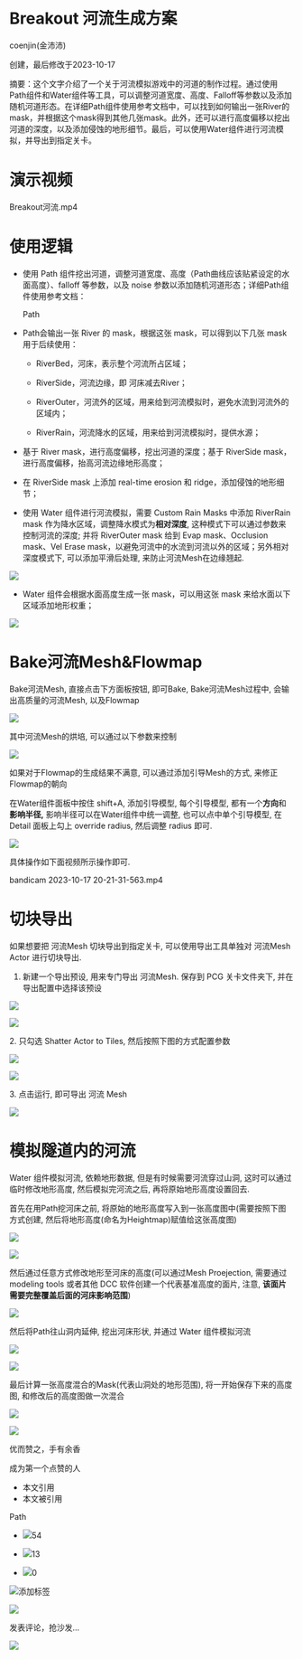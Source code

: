 
# Breakout 河流生成方案

coenjin(金沛沛)

创建，最后修改于2023-10-17

摘要：这个文字介绍了一个关于河流模拟游戏中的河道的制作过程。通过使用Path组件和Water组件等工具，可以调整河道宽度、高度、Falloff等参数以及添加随机河道形态。在详细Path组件使用参考文档中，可以找到如何输出一张River的mask，并根据这个mask得到其他几张mask。此外，还可以进行高度偏移以挖出河道的深度，以及添加侵蚀的地形细节。最后，可以使用Water组件进行河流模拟，并导出到指定关卡。

# 演示视频

Breakout河流.mp4

# 使用逻辑

*   使用 Path 组件挖出河道，调整河道宽度、高度（Path曲线应该贴紧设定的水面高度）、falloff 等参数，以及 noise 参数以添加随机河道形态；详细Path组件使用参考文档：
    
    Path
    
*   Path会输出一张 River 的 mask，根据这张 mask，可以得到以下几张 mask 用于后续使用：
    
    *   RiverBed，河床，表示整个河流所占区域；
        
    *   RiverSide，河流边缘，即 河床减去River；
        
    *   RiverOuter，河流外的区域，用来给到河流模拟时，避免水流到河流外的区域内；
        
    *   RiverRain，河流降水的区域，用来给到河流模拟时，提供水源；
        
*   基于 River mask，进行高度偏移，挖出河道的深度；基于 RiverSide mask，进行高度偏移，抬高河流边缘地形高度；
    
*   在 RiverSide mask 上添加 real-time erosion 和 ridge，添加侵蚀的地形细节；
    
*   使用 Water 组件进行河流模拟，需要 Custom Rain Masks 中添加 RiverRain mask 作为降水区域，调整降水模式为**相对深度**, 这种模式下可以通过参数来控制河流的深度; 并将 RiverOuter mask 给到 Evap mask、Occlusion mask、Vel Erase mask，以避免河流中的水流到河流以外的区域；另外相对深度模式下, 可以添加平滑后处理, 来防止河流Mesh在边缘翘起.
    

![](1704699332-60d5fc197e753fa6398833f563580c43.png)

*   Water 组件会根据水面高度生成一张 mask，可以用这张 mask 来给水面以下区域添加地形权重；
    

![](1704699332-dfd5c296e24de0640749e646c8096689.png)

# Bake河流Mesh&Flowmap

Bake河流Mesh, 直接点击下方面板按钮, 即可Bake, Bake河流Mesh过程中, 会输出高质量的河流Mesh, 以及Flowmap

![](1704699332-43cc3de49ca6bf8d40612df27c52446b.png)

其中河流Mesh的烘培, 可以通过以下参数来控制

![](1704699332-bd3a8fb9b2792de59b9ddf2f4d89156b.png)

如果对于Flowmap的生成结果不满意, 可以通过添加引导Mesh的方式, 来修正Flowmap的朝向

在Water组件面板中按住 shift+A, 添加引导模型, 每个引导模型, 都有一个**方向**和**影响半径,** 影响半径可以在Water组件中统一调整, 也可以点中单个引导模型, 在 Detail 面板上勾上 override radius, 然后调整 radius 即可.

![](1704699332-594e620469262bd93cf8ccea89a4bbb0.png)

具体操作如下面视频所示操作即可.

bandicam 2023-10-17 20-21-31-563.mp4

# 切块导出

如果想要把 河流Mesh 切块导出到指定关卡, 可以使用导出工具单独对 河流Mesh Actor 进行切块导出.

1.  新建一个导出预设, 用来专门导出 河流Mesh. 保存到 PCG 关卡文件夹下, 并在导出配置中选择该预设
    

![](1704699332-d2608910d983b9741619f24b9041fc0e.png)

![](1704699332-ee003e1a1370916355587a675cb361b8.png)

2\. 只勾选 Shatter Actor to Tiles, 然后按照下图的方式配置参数

![](1704699332-1789405154cbc6a26dd5cefbb0856d4d.png)

![](1704699332-763f8d67c7e652f3309b6be175441dca.png)

3\. 点击运行, 即可导出 河流 Mesh

![](1704699332-b558507e627c4cc589e2f3b91a5ac49a.png)

# 模拟隧道内的河流

Water 组件模拟河流, 依赖地形数据, 但是有时候需要河流穿过山洞, 这时可以通过临时修改地形高度, 然后模拟完河流之后, 再将原始地形高度设置回去.

首先在用Path挖河床之前, 将原始的地形高度写入到一张高度图中(需要按照下图方式创建, 然后将地形高度(命名为Heightmap)赋值给这张高度图)

![](1704699332-7085f9fc7d2730afe594fa6c78b21bd6.png)

![](1704699332-2d106b2e038a286951a27df4e818306f.png)

然后通过任意方式修改地形至河床的高度(可以通过Mesh Proejection, 需要通过 modeling tools 或者其他 DCC 软件创建一个代表基准高度的面片, 注意, **该面片需要完整覆盖后面的河床影响范围**)

![](1704699332-59e80ecae2041badc2efe733e0866b32.png)

然后将Path往山洞内延伸, 挖出河床形状, 并通过 Water 组件模拟河流

![](1704699332-99face5886cb894c175f7148a1c2c718.png)

![](1704699332-72906364729b21605e92056e5a908ae9.png)

最后计算一张高度混合的Mask(代表山洞处的地形范围), 将一开始保存下来的高度图, 和修改后的高度图做一次混合

![](1704699332-f62cad9dc460cf73b182230748577244.png)

![](1704699332-4cd68b5a533f89a2e519e6461d763a01.png)

优而赞之，手有余香

成为第一个点赞的人

*   本文引用
*   本文被引用

Path

*   ![](1704699332-48f34ae457aeafc603ab0a403f103594.svg)54
    
*   ![](1704699332-0b95f0082c86623bb3ccf41eddc04c8b.png)13
    
*   ![](1704699332-fd7976f7b401fb858c859dda738b7af1.png)0
    

![](1704699332-58e5fa504b5449b7a89a07130def4d77.png)添加标签

![](1704699332-325ac912a48e528af8ab64d72cca36b5.svg)

发表评论，抢沙发...

![](1704699332-d56c24c81b5e5f02b023f9382e1ca21d.svg)
